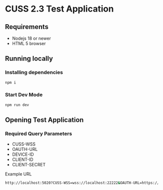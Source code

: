 # CUSS 2.3 Test Application

## Requirements
 - Nodejs 18 or newer
 - HTML 5 browser

## Running locally
### Installing dependencies
```sh
npm i
```

### Start Dev Mode
```sh
npm run dev
```

## Opening Test Application
### Required Query Parameters
 - CUSS-WSS
 - OAUTH-URL
 - DEVICE-ID
 - CLIENT-ID
 - CLIENT-SECRET

 Example URL
 ```sh
http://localhost:5020?CUSS-WSS=wss://localhost:22222&OAUTH-URL=https://localhost:22222&CLIENT-ID=fronter&CLIENT-SECRET=secret&DEVICE-ID=4b5dbd0b-060a-4372-9142-7c19ecc45547
 ```
